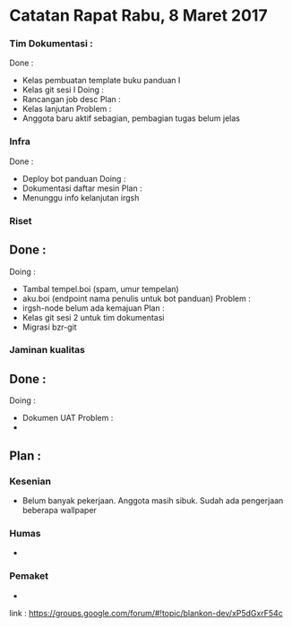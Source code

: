 # Catatan Rapat Rabu, 8 Maret 2017

### Tim Dokumentasi :
Done :
- Kelas pembuatan template buku panduan I
- Kelas git sesi I
Doing :
- Rancangan job desc
Plan :
- Kelas lanjutan
Problem :
- Anggota baru aktif sebagian, pembagian tugas belum jelas

### Infra
Done : 
- Deploy bot panduan
Doing : 
- Dokumentasi daftar mesin
Plan : 
- Menunggu info kelanjutan irgsh

### Riset
Done :
-
Doing :
- Tambal tempel.boi (spam, umur tempelan)
- aku.boi (endpoint nama penulis untuk bot panduan)
Problem : 
- irgsh-node belum ada kemajuan
Plan : 
- Kelas git sesi 2 untuk tim dokumentasi
- Migrasi bzr-git

### Jaminan kualitas
Done :
-
Doing : 
- Dokumen UAT
Problem :
- 
Plan : 
-

### Kesenian
- Belum banyak pekerjaan. Anggota masih sibuk. Sudah ada pengerjaan beberapa wallpaper

### Humas
-

### Pemaket
-
link : https://groups.google.com/forum/#!topic/blankon-dev/xP5dGxrF54c 
